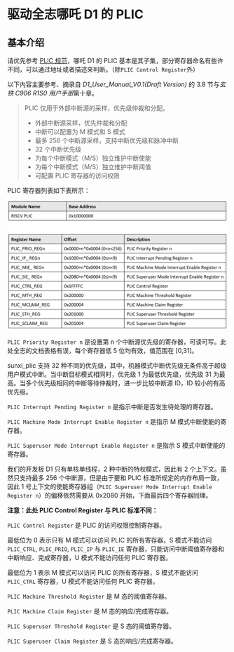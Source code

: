 # 驱动全志哪吒 D1 的 PLIC

## 基本介绍

请优先参考 [PLIC 规范](plic.md)，哪吒 D1 的 PLIC 基本是其子集，部分寄存器命名有些许不同，可以通过地址或者描述来判断。（除`PLIC Control Register`外）

以下内容主要参考、摘录自 *D1_User_Manual_V0.1(Draft Version)* 的 3.8 节与*玄铁 C906 R1S0 用户手册*第十章。

> PLIC 仅用于外部中断源的采样，优先级仲裁和分配。
> 
> - 外部中断源采样，优先仲裁和分配
> - 中断可以配置为 M 模式和 S 模式
> - 最多 256 个中断源采样，支持中断优先级和脉冲中断
> - 32 个中断优先级
> - 为每个中断模式（M/S）独立维护中断使能
> - 为每个中断模式（M/S）独立维护中断阈值
> - 可配置 PLIC 寄存器的访问权限

PLIC 寄存器列表如下表所示：

![图 2](sunxi_plic/regs.png)  

`PLIC Priority Register n` 是设置第 n 个中断源优先级的寄存器，可读可写。此处全志的文档表格有误，每个寄存器低 5 位均有效，值范围在 [0,31]。

sunxi_plic 支持 32 种不同的优先级，其中，机器模式中断优先级无条件高于超级用户模式中断。当中断目标模式相同时，优先级 1 为最低优先级，优先级 31 为最高。当多个优先级相同的中断等待仲裁时，进一步比较中断源 ID，ID 较小的有高优先级。

`PLIC Interrupt Pending Register n` 是指示中断是否发生待处理的寄存器。

`PLIC Machine Mode Interrupt Enable Register n` 是指示 M 模式中断使能的寄存器。

`PLIC Superuser Mode Interrupt Enable Register n` 是指示 S 模式中断使能的寄存器。

我们的开发板 D1 只有单核单线程，2 种中断的特权模式，因此有 2 个上下文。虽然只支持最多 256 个中断源，但是由于要和 PLIC 标准所规定的内存布局一致，因此 1 号上下文的使能寄存器组（`PLIC Superuser Mode Interrupt Enable Register n`）的偏移依然需要从 0x2080 开始，下面最后四个寄存器同理。

**注意：此处 PLIC Control Register 与 PLIC 标准不同：**

`PLIC Control Register` 是 PLIC 的访问权限控制寄存器。

最低位为 0 表示只有 M 模式可以访问 PLIC 的所有寄存器，S 模式不能访问`PLIC_CTRL`, `PLIC_PRIO`, `PLIC_IP` 与 `PLIC_IE` 寄存器，只能访问中断阈值寄存器和中断响应、完成寄存器，U 模式不能访问任何 PLIC 寄存器。

最低位为 1 表示 M 模式可以访问 PLIC 的所有寄存器，S 模式不能访问 `PLIC_CTRL` 寄存器，U 模式不能访问任何 PLIC 寄存器。

`PLIC Machine Threshold Register` 是 M 态的阈值寄存器。

`PLIC Machine Claim Register` 是 M 态的响应/完成寄存器。

`PLIC Superuser Threshold Register` 是 S 态的阈值寄存器。

`PLIC Superuser Claim Register` 是 S 态的响应/完成寄存器。

